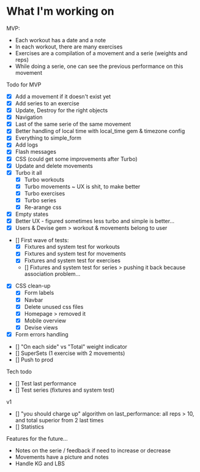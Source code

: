 # What I'm working on

MVP:
- Each workout has a date and a note
- In each workout, there are many exercises
- Exercises are a compilation of a movement and a serie (weights and reps)
- While doing a serie, one can see the previous performance on this movement

Todo for MVP
- [x] Add a movement if it doesn't exist yet
- [x] Add series to an exercise
- [x] Update, Destroy for the right objects
- [x] Navigation
- [x] Last of the same serie of the same movement
- [x] Better handling of local time with local_time gem & timezone config
- [x] Everything to simple_form
- [x] Add logs
- [x] Flash messages
- [x] CSS (could get some improvements after Turbo)
- [x] Update and delete movements
- [x] Turbo it all
    - [x] Turbo workouts
    - [x] Turbo movements ~ UX is shit, to make better
    - [x] Turbo exercises
    - [x] Turbo series
    - [x] Re-arange css
- [x] Empty states
- [x] Better UX - figured sometimes less turbo and simple is better...
- [x] Users & Devise gem > workout & movements belong to user
- [] First wave of tests:
    - [x] Fixtures and system test for workouts
    - [x] Fixtures and system test for movements
    - [x] Fixtures and system test for exercises
    - [] Fixtures and system test for series > pushing it back because association problem...
- [x] CSS clean-up
    - [x] Form labels
    - [x] Navbar
    - [x] Delete unused css files
    - [x] Homepage > removed it
    - [x] Mobile overview
    - [x] Devise views
- [x] Form errors handling
- [] "On each side" vs "Total" weight indicator
- [] SuperSets (1 exercise with 2 movements)
- [] Push to prod

Tech todo
- [] Test last performance
- [] Test series (fixtures and system test)

v1
- [] "you should charge up" algorithm on last_performance: all reps > 10, and total superior from 2 last times
- [] Statistics

Features for the future...
- Notes on the serie / feedback if need to increase or decrease
- Movements have a picture and notes
- Handle KG and LBS

